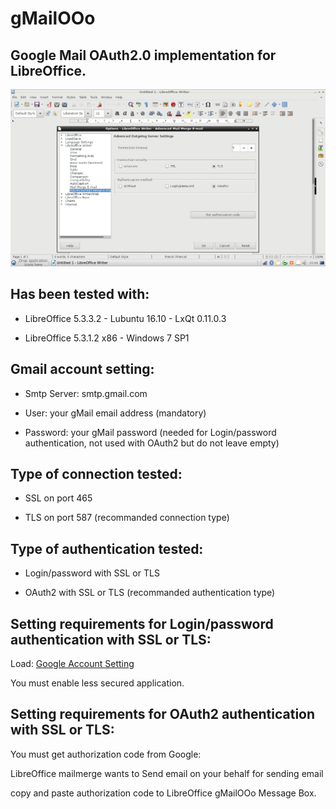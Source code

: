 # gMailOOo

## Google Mail OAuth2.0 implementation for LibreOffice.

![gMailOOo screenshot](gMailOOo.png)

## Has been tested with:
	
* LibreOffice 5.3.3.2 - Lubuntu 16.10 -  LxQt 0.11.0.3

* LibreOffice 5.3.1.2 x86 - Windows 7 SP1

## Gmail account setting: 

* Smtp Server: smtp.gmail.com

* User: your gMail email address (mandatory)

* Password: your gMail password (needed for Login/password authentication, not used with OAuth2 but do not leave empty)

## Type of connection tested:

* SSL on port 465

* TLS on port 587 (recommanded connection type)

## Type of authentication tested:

* Login/password  with SSL or TLS

* OAuth2 with SSL or TLS (recommanded authentication type)

## Setting requirements for Login/password authentication with SSL or TLS:

Load: [Google Account Setting](https://myaccount.google.com/security?utm_source=OGB#connectedapps)

You must enable less secured application.

## Setting requirements for OAuth2 authentication with SSL or TLS:

You must get authorization code from Google:

LibreOffice mailmerge wants to Send email on your behalf for sending email

copy and paste authorization code to LibreOffice gMailOOo Message Box.
